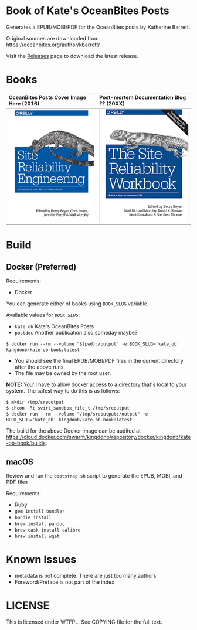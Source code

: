 # Book of Kate's OceanBites Posts

Generates a EPUB/MOBI/PDF for the OceanBites posts by Katherine Barrett.

Original sources are downloaded from https://oceanbites.org/author/kbarrett/

Visit the [Releases](https://github.com/kingdonb/kate-ob-book/releases) page to download the latest release.

# Books

| OceanBites Posts Cover Image Here (2016)                                              | Post-mortem Documentation Blog ?? (20XX)                                               |
|:--------------------------------------------------------------------------------------|:---------------------------------------------------------------------------------------|
| <img src="cover/sre-book.jpg" width="320" alt="site reliability engineering cover" /> | <img src="cover/workbook.jpg" width="320" alt="the site reliability workbook cover" /> |

# Build

## Docker (Preferred)

Requirements:

-   Docker

You can generate either of books using `BOOK_SLUG` variable.

Available values for *`BOOK_SLUG`*:
  - `kate_ob` Kate's OceanBites Posts
  - `postdoc` Another publication also someday maybe?

```
$ docker run --rm --volume "$(pwd):/output" -e BOOK_SLUG='kate_ob' kingdonb/kate-ob-book:latest
```

-   You should see the final EPUB/MOBI/PDF files in the current directory after the above runs.
-   The file may be owned by the root user.

**NOTE:** You'll have to allow docker access to a directory that's local to your system. The safest way to do this is as follows:

```
$ mkdir /tmp/sreoutput
$ chcon -Rt svirt_sandbox_file_t /tmp/sreoutput
$ docker run --rm --volume "/tmp/sreoutput:/output" -e BOOK_SLUG='kate_ob' kingdonb/kate-ob-book:latest
```

The build for the above Docker image can be audited at <https://cloud.docker.com/swarm/kingdonb/repository/docker/kingdonb/kate-ob-book/builds>.

## macOS

Review and run the `bootstrap.sh` script to generate the EPUB, MOBI, and PDF files

Requirements:

-   Ruby
-   `gem install bundler`
-   `bundle install`
-   `brew install pandoc`
-   `brew cask install calibre`
-   `brew install wget`

# Known Issues

-   metadata is not complete. There are just too many authors
-   Foreword/Preface is not part of the index

# LICENSE

This is licensed under WTFPL. See COPYING file for the full text.

